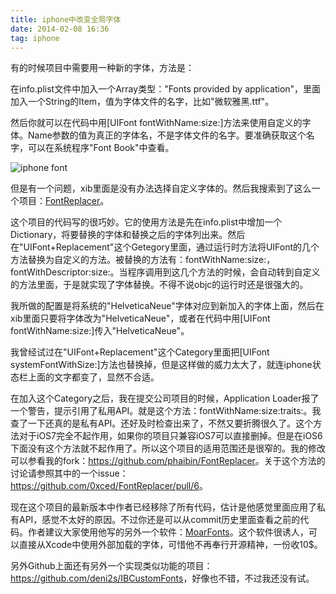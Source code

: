 ```yaml
---
title: iphone中改变全局字体
date: 2014-02-08 16:36
tag: iphone
---
```

有的时候项目中需要用一种新的字体，方法是：

在info.plist文件中加入一个Array类型："Fonts provided by application"，里面加入一个String的Item，值为字体文件的名字，比如"微软雅黑.ttf"。

然后你就可以在代码中用[UIFont fontWithName:size:]方法来使用自定义的字体。Name参数的值为真正的字体名，不是字体文件的名字。要准确获取这个名字，可以在系统程序"Font Book"中查看。

![iphone font](/images/articles/iphone_font.png)

但是有一个问题，xib里面是没有办法选择自定义字体的。然后我搜索到了这么一个项目：[FontReplacer](https://github.com/0xced/FontReplacer)。

这个项目的代码写的很巧妙。它的使用方法是先在info.plist中增加一个Dictionary，将要替换的字体和替换之后的字体列出来。然后在"UIFont+Replacement"这个Getegory里面，通过运行时方法将UIFont的几个方法替换为自定义的方法。被替换的方法有：fontWithName:size:，fontWithDescriptor:size:。当程序调用到这几个方法的时候，会自动转到自定义的方法里面，于是就实现了字体替换。不得不说objc的运行时还是很强大的。

我所做的配置是将系统的"HelveticaNeue"字体对应到新加入的字体上面，然后在xib里面只要将字体改为"HelveticaNeue"，或者在代码中用[UIFont fontWithName:size:]传入"HelveticaNeue"。

我曾经试过在"UIFont+Replacement"这个Category里面把[UIFont systemFontWithSize:]方法也替换掉，但是这样做的威力太大了，就连iphone状态栏上面的文字都变了，显然不合适。

在加入这个Category之后，我在提交公司项目的时候，Application Loader报了一个警告，提示引用了私用API。就是这个方法：fontWithName:size:traits:。我查了一下还真的是私有API。还好及时检查出来了，不然又要折腾很久了。这个方法对于iOS7完全不起作用，如果你的项目只兼容iOS7可以直接删掉。但是在iOS6下面没有这个方法就不起作用了。所以这个项目的适用范围还是很窄的。我的修改可以参看我的fork：<https://github.com/phaibin/FontReplacer>。关于这个方法的讨论请参照其中的一个issue：<https://github.com/0xced/FontReplacer/pull/6>。

现在这个项目的最新版本中作者已经移除了所有代码，估计是他感觉里面应用了私有API，感觉不太好的原因。不过你还是可以从commit历史里面查看之前的代码。作者建议大家使用他写的另外一个软件：[MoarFonts](http://pitaya.ch/moarfonts/)。这个软件很诱人，可以直接从Xcode中使用外部加载的字体，可惜他不再奉行开源精神，一份收10$。

另外Github上面还有另外一个实现类似功能的项目：<https://github.com/deni2s/IBCustomFonts>，好像也不错，不过我还没有试。